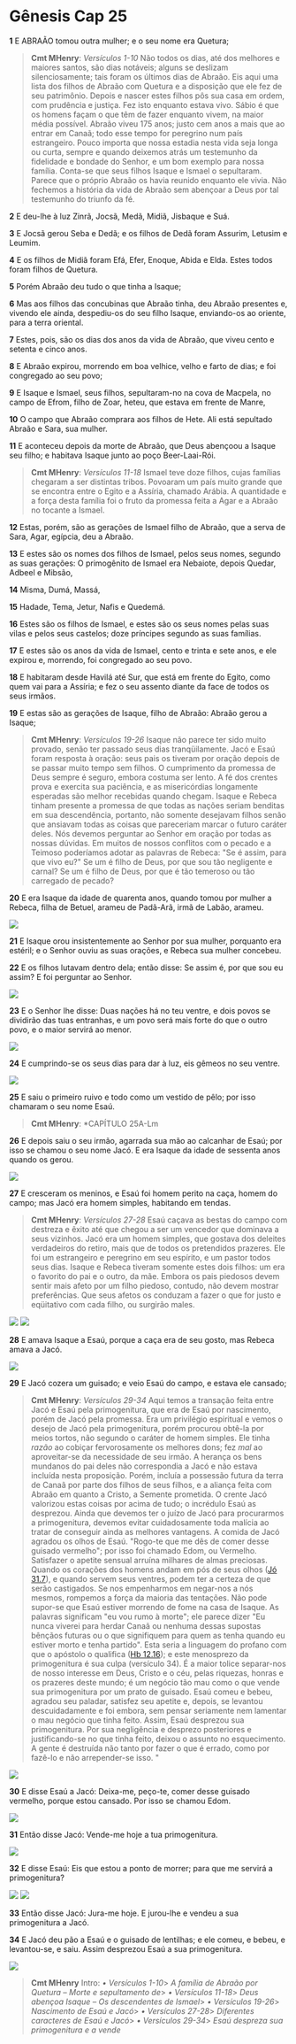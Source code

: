 # Gênesis Cap 25

**1** 	E ABRAÃO tomou outra mulher; e o seu nome era Quetura;

> **Cmt MHenry**: *Versículos 1-10* Não todos os dias, até dos melhores e maiores santos, são dias notáveis; alguns se deslizam silenciosamente; tais foram os últimos dias de Abraão. Eis aqui uma lista dos filhos de Abraão com Quetura e a disposição que ele fez de seu patrimônio. Depois e nascer estes filhos pôs sua casa em ordem, com prudência e justiça. Fez isto enquanto estava vivo. Sábio é que os homens façam o que têm de fazer enquanto vivem, na maior média possível. Abraão viveu 175 anos; justo cem anos a mais que ao entrar em Canaã; todo esse tempo for peregrino num país estrangeiro. Pouco importa que nossa estadia nesta vida seja longa ou curta, sempre e quando deixemos atrás um testemunho da fidelidade e bondade do Senhor, e um bom exemplo para nossa família. Conta-se que seus filhos Isaque e Ismael o sepultaram. Parece que o próprio Abraão os havia reunido enquanto ele vivia. Não fechemos a história da vida de Abraão sem abençoar a Deus por tal testemunho do triunfo da fé.

**2** 	E deu-lhe à luz Zinrã, Jocsã, Medã, Midiã, Jisbaque e Suá.

**3** 	E Jocsã gerou Seba e Dedã; e os filhos de Dedã foram Assurim, Letusim e Leumim.

**4** 	E os filhos de Midiã foram Efá, Efer, Enoque, Abida e Elda. Estes todos foram filhos de Quetura.

**5** 	Porém Abraão deu tudo o que tinha a Isaque;

**6** 	Mas aos filhos das concubinas que Abraão tinha, deu Abraão presentes e, vivendo ele ainda, despediu-os do seu filho Isaque, enviando-os ao oriente, para a terra oriental.

**7** 	Estes, pois, são os dias dos anos da vida de Abraão, que viveu cento e setenta e cinco anos.

**8** 	E Abraão expirou, morrendo em boa velhice, velho e farto de dias; e foi congregado ao seu povo;

**9** 	E Isaque e Ismael, seus filhos, sepultaram-no na cova de Macpela, no campo de Efrom, filho de Zoar, heteu, que estava em frente de Manre,

**10** 	O campo que Abraão comprara aos filhos de Hete. Ali está sepultado Abraão e Sara, sua mulher.

**11** 	E aconteceu depois da morte de Abraão, que Deus abençoou a Isaque seu filho; e habitava Isaque junto ao poço Beer-Laai-Rói.

> **Cmt MHenry**: *Versículos 11-18* Ismael teve doze filhos, cujas famílias chegaram a ser distintas tribos. Povoaram um país muito grande que se encontra entre o Egito e a Assíria, chamado Arábia. A quantidade e a força desta família foi o fruto da promessa feita a Agar e a Abraão no tocante a Ismael.

**12** 	Estas, porém, são as gerações de Ismael filho de Abraão, que a serva de Sara, Agar, egípcia, deu a Abraão.

**13** 	E estes são os nomes dos filhos de Ismael, pelos seus nomes, segundo as suas gerações: O primogênito de Ismael era Nebaiote, depois Quedar, Adbeel e Mibsão,

**14** 	Misma, Dumá, Massá,

**15** 	Hadade, Tema, Jetur, Nafis e Quedemá.

**16** 	Estes são os filhos de Ismael, e estes são os seus nomes pelas suas vilas e pelos seus castelos; doze príncipes segundo as suas famílias.

**17** 	E estes são os anos da vida de Ismael, cento e trinta e sete anos, e ele expirou e, morrendo, foi congregado ao seu povo.

**18** 	E habitaram desde Havilá até Sur, que está em frente do Egito, como quem vai para a Assíria; e fez o seu assento diante da face de todos os seus irmãos.

**19** 	E estas são as gerações de Isaque, filho de Abraão: Abraão gerou a Isaque;

> **Cmt MHenry**: *Versículos 19-26* Isaque não parece ter sido muito provado, senão ter passado seus dias tranqüilamente. Jacó e Esaú foram resposta à oração: seus pais os tiveram por oração depois de se passar muito tempo sem filhos. O cumprimento da promessa de Deus sempre é seguro, embora costuma ser lento. A fé dos crentes prova e exercita sua paciência, e as misericórdias longamente esperadas são melhor recebidas quando chegam. Isaque e Rebeca tinham presente a promessa de que todas as nações seriam benditas em sua descendência, portanto, não somente desejavam filhos senão que ansiavam todas as coisas que pareceriam marcar o futuro caráter deles. Nós devemos perguntar ao Senhor em oração por todas as nossas dúvidas. Em muitos de nossos conflitos com o pecado e a Teimoso poderíamos adotar as palavras de Rebeca: "Se é assim, para que vivo eu?" Se um é filho de Deus, por que sou tão negligente e carnal? Se um é filho de Deus, por que é tão temeroso ou tão carregado de pecado?

**20** 	E era Isaque da idade de quarenta anos, quando tomou por mulher a Rebeca, filha de Betuel, arameu de Padã-Arã, irmã de Labão, arameu.

![](../Images/SweetPublishing/1-24-1.jpg) 

**21** 	E Isaque orou insistentemente ao Senhor por sua mulher, porquanto era estéril; e o Senhor ouviu as suas orações, e Rebeca sua mulher concebeu.

**22** 	E os filhos lutavam dentro dela; então disse: Se assim é, por que sou eu assim? E foi perguntar ao Senhor.

![](../Images/SweetPublishing/1-25-2.jpg) 

**23** 	E o Senhor lhe disse: Duas nações há no teu ventre, e dois povos se dividirão das tuas entranhas, e um povo será mais forte do que o outro povo, e o maior servirá ao menor.

![](../Images/SweetPublishing/1-25-3.jpg) 

**24** 	E cumprindo-se os seus dias para dar à luz, eis gêmeos no seu ventre.

![](../Images/SweetPublishing/1-25-4.jpg) 

**25** 	E saiu o primeiro ruivo e todo como um vestido de pêlo; por isso chamaram o seu nome Esaú.

> **Cmt MHenry**: *CAPÍTULO 25A-Lm

**26** 	E depois saiu o seu irmão, agarrada sua mão ao calcanhar de Esaú; por isso se chamou o seu nome Jacó. E era Isaque da idade de sessenta anos quando os gerou.

![](../Images/SweetPublishing/1-25-5.jpg) 

**27** 	E cresceram os meninos, e Esaú foi homem perito na caça, homem do campo; mas Jacó era homem simples, habitando em tendas.

> **Cmt MHenry**: *Versículos 27-28* Esaú caçava as bestas do campo com destreza e êxito até que chegou a ser um vencedor que dominava a seus vizinhos. Jacó era um homem simples, que gostava dos deleites verdadeiros do retiro, mais que de todos os pretendidos prazeres. Ele foi um estrangeiro e peregrino em seu espírito, e um pastor todos seus dias. Isaque e Rebeca tiveram somente estes dois filhos: um era o favorito do pai e o outro, da mãe. Embora os pais piedosos devem sentir mais afeto por um filho piedoso, contudo, não devem mostrar preferências. Que seus afetos os conduzam a fazer o que for justo e eqüitativo com cada filho, ou surgirão males.

![](../Images/SweetPublishing/1-25-6.jpg) ![](../Images/SweetPublishing/1-25-7.jpg) 

**28** 	E amava Isaque a Esaú, porque a caça era de seu gosto, mas Rebeca amava a Jacó.

![](../Images/SweetPublishing/1-25-8.jpg) 

**29** 	E Jacó cozera um guisado; e veio Esaú do campo, e estava ele cansado;

> **Cmt MHenry**: *Versículos 29-34* Aqui temos a transação feita entre Jacó e Esaú pela primogenitura, que era de Esaú por nascimento, porém de Jacó pela promessa. Era um privilégio espiritual e vemos o desejo de Jacó pela primogenitura, porém procurou obtê-la por meios tortos, não segundo o caráter de homem simples. Ele tinha *razão* ao cobiçar fervorosamente os melhores dons; fez *mal* ao aproveitar-se da necessidade de seu irmão. A herança os bens mundanos do pai deles não correspondia a Jacó e não estava incluída nesta proposição. Porém, incluía a possessão futura da terra de Canaã por parte dos filhos de seus filhos, e a aliança feita com Abraão em quanto a Cristo, a Semente prometida. O crente Jacó valorizou estas coisas por acima de tudo; o incrédulo Esaú as desprezou. Ainda que devemos ter o juízo de Jacó para procurarmos a primogenitura, devemos evitar cuidadosamente toda malícia ao tratar de conseguir ainda as melhores vantagens. A comida de Jacó agradou os olhos de Esaú. "Rogo-te que me dês de comer desse guisado vermelho"; por isso foi chamado Edom, ou Vermelho. Satisfazer o apetite sensual arruína milhares de almas preciosas. Quando os corações dos homens andam em pós de seus olhos ([Jó 31.7](../18A-Jo/31.md#7)), e quando servem seus ventres, podem ter a certeza de que serão castigados. Se nos empenharmos em negar-nos a nós mesmos, rompemos a força da maioria das tentações. Não pode supor-se que Esaú estiver morrendo de fome na casa de Isaque. As palavras significam "eu vou rumo à morte"; ele parece dizer "Eu nunca viverei para herdar Canaã ou nenhuma dessas supostas bênçãos futuras ou o que signifiquem para quem as tenha quando eu estiver morto e tenha partido". Esta seria a linguagem do profano com que o apóstolo o qualifica ([Hb 12.16](../58N-Hb/12.md#16)); e este menosprezo da primogenitura é sua culpa (versículo 34). É a maior tolice separar-nos de nosso interesse em Deus, Cristo e o céu, pelas riquezas, honras e os prazeres deste mundo; é um negócio tão mau como o que vende sua primogenitura por um prato de guisado. Esaú comeu e bebeu, agradou seu paladar, satisfez seu apetite e, depois, se levantou descuidadamente e foi embora, sem pensar seriamente nem lamentar o mau negócio que tinha feito. Assim, Esaú desprezou sua primogenitura. Por sua negligência e desprezo posteriores e justificando-se no que tinha feito, deixou o assunto no esquecimento. A gente é destruída não tanto por fazer o que é errado, como por fazê-lo e não arrepender-se isso. "

![](../Images/SweetPublishing/1-25-9.jpg) 

**30** 	E disse Esaú a Jacó: Deixa-me, peço-te, comer desse guisado vermelho, porque estou cansado. Por isso se chamou Edom.

![](../Images/SweetPublishing/1-25-10.jpg) 

**31** 	Então disse Jacó: Vende-me hoje a tua primogenitura.

![](../Images/SweetPublishing/1-25-11.jpg) 

**32** 	E disse Esaú: Eis que estou a ponto de morrer; para que me servirá a primogenitura?

![](../Images/SweetPublishing/1-25-12.jpg) ![](../Images/SweetPublishing/1-25-13.jpg) 

**33** 	Então disse Jacó: Jura-me hoje. E jurou-lhe e vendeu a sua primogenitura a Jacó.

**34** 	E Jacó deu pão a Esaú e o guisado de lentilhas; e ele comeu, e bebeu, e levantou-se, e saiu. Assim desprezou Esaú a sua primogenitura.

![](../Images/SweetPublishing/1-25-14.jpg) 


> **Cmt MHenry** Intro: *• Versículos 1-10*> *A família de Abraão por Quetura – Morte e sepultamento de*> *• Versículos 11-18*> *Deus abençoa Isaque – Os descendentes de Ismael*> *• Versículos 19-26*> *Nascimento de Esaú e Jacó*> *• Versículos 27-28*> *Diferentes caracteres de Esaú e Jacó*> *• Versículos 29-34*> *Esaú despreza sua primogenitura e a vende*